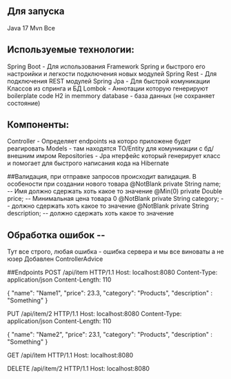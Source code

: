 ## Для запуска
Java 17
Mvn
Все

## Используемые технологии:
Spring Boot - Для использования Framework Spring и быстрого его настроийки и легкости подключения новых модулей
Spring Rest - Для подключения REST модулей
Spring Jpa - Для быстрой комуникации Классов из спринга и БД
Lombok - Аннотации которую генерируют boilerplate code
H2 in memmory database - база данных (не сохраняет состояние)

## Компоненты:
Controller - Определяет endpoints на которо приложене будет реагировать
Models - там находятся TO/Entity для комуникации с бд/внешним имром
Repositories - Jpa нтерфейс который генерирует класс и помогает для быстрого написания кода на Hibernate

##Валидация, при отправке запросов происходит валидация. В особености при создании нового товара
@NotBlank
private String name; -- Имя должно сдержать хоть какое то значение
@Min(0)
private Double price; -- Минимальная цена товара 0
@NotBlank
private String category; --  должно сдержать хоть какое то значение
@NotBlank
private String description; --  должно сдержать хоть какое то значение

## Обработка ошибок -- 
Тут все строго, любая ошибка - ошибка сервера и мы все виноваты а не юзер
Добавлен ControllerAdvice

##Endpoints
POST /api/item HTTP/1.1
Host: localhost:8080
Content-Type: application/json
Content-Length: 110

{
"name": "Name1",
"price": 23.3,
"category": "Products",
"description" : "Something"
}

PUT /api/item/2 HTTP/1.1
Host: localhost:8080
Content-Type: application/json
Content-Length: 110

{
"name": "Name2",
"price": 23.1,
"category": "Products",
"description" : "Something"
}

GET /api/item HTTP/1.1
Host: localhost:8080

DELETE /api/item/2 HTTP/1.1
Host: localhost:8080



